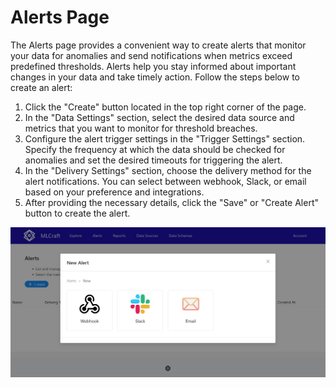 # Alerts Page

The Alerts page provides a convenient way to create alerts that monitor your data for anomalies and send notifications when metrics exceed predefined thresholds. Alerts help you stay informed about important changes in your data and take timely action. Follow the steps below to create an alert:

1. Click the "Create" button located in the top right corner of the page.
2. In the "Data Settings" section, select the desired data source and metrics that you want to monitor for threshold breaches.
3. Configure the alert trigger settings in the "Trigger Settings" section. Specify the frequency at which the data should be checked for anomalies and set the desired timeouts for triggering the alert.
4. In the "Delivery Settings" section, choose the delivery method for the alert notifications. You can select between webhook, Slack, or email based on your preference and integrations.
5. After providing the necessary details, click the "Save" or "Create Alert" button to create the alert.

![Alerts Page](/docs/images/alerts.png)
